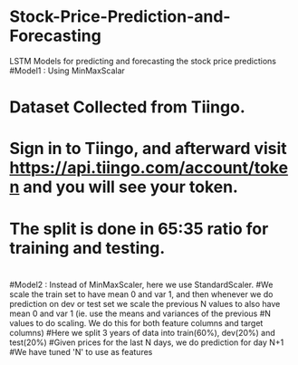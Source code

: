 # Stock-Price-Prediction-and-Forecasting
LSTM Models for predicting and forecasting the stock price predictions
#Model1 : Using MinMaxScalar
# Dataset Collected from Tiingo.
# Sign in to Tiingo, and afterward visit https://api.tiingo.com/account/token and you will see your token.
# The split is done in 65:35 ratio for training and testing.

#
#

#Model2 : Instead of MinMaxScaler, here we use StandardScaler. 
#We scale the train set to have mean 0 and var 1, and then whenever we do prediction on dev or test set we scale the previous N values to also have mean 0 and var 1 (ie. use the means and variances of the previous #N values to do scaling. We do this for both feature columns and target columns)
#Here we split 3 years of data into train(60%), dev(20%) and test(20%)
#Given prices for the last N days, we do prediction for day N+1
#We have tuned 'N' to use as features
